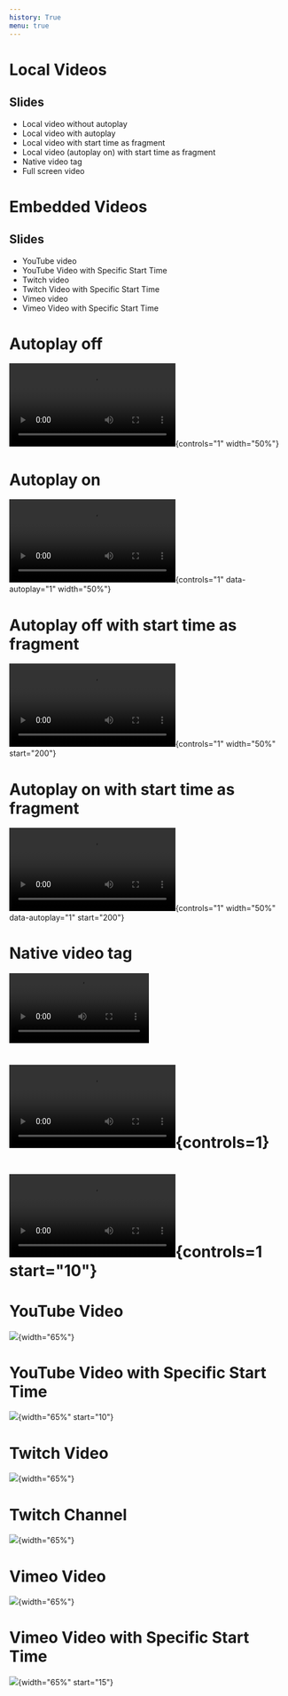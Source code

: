 ```yaml
---
history: True
menu: true
---
```


# Local Videos

## Slides

- Local video without autoplay
- Local video with autoplay
- Local video with start time as fragment
- Local video (autoplay on) with start time as fragment
- Native video tag
- Full screen video

# Embedded Videos

## Slides

- YouTube video
- YouTube Video with Specific Start Time
- Twitch video
- Twitch Video with Specific Start Time
- Vimeo video
- Vimeo Video with Specific Start Time

# Autoplay off

![](./pacman-perfect-game.mp4){controls="1" width="50%"}

# Autoplay on

![](./pacman-perfect-game.mp4){controls="1" data-autoplay="1" width="50%"}

# Autoplay off with start time as fragment

![](./pacman-perfect-game.mp4){controls="1" width="50%" start="200"}

# Autoplay on with start time as fragment

![](./pacman-perfect-game.mp4){controls="1" width="50%" data-autoplay="1" start="200"}

# Native video tag

<video src="pacman-perfect-game.mp4#t=200" style="height:auto;width:50%;" controls="1" data-autoplay="1"></video>

# ![](./pacman-perfect-game.mp4){controls=1}

# ![](./pacman-perfect-game.mp4){controls=1 start="10"}

# YouTube Video

![](youtube://qEcmwHRG2Mo){width="65%"}

# YouTube Video with Specific Start Time

![](youtube://qEcmwHRG2Mo){width="65%" start="10"}

# Twitch Video

![](twitch://348193686){width="65%"}

# Twitch Channel

![](twitch://hungry){width="65%"}

# Vimeo Video

![](vimeo://75414236){width="65%"}

# Vimeo Video with Specific Start Time

![](vimeo://75414236){width="65%" start="15"} 
